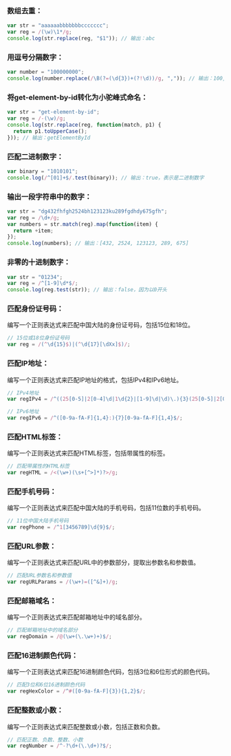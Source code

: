 ### 数组去重：

```javascript
var str = "aaaaaabbbbbbbccccccc";
var reg = /(\w)\1*/g;
console.log(str.replace(reg, "$1")); // 输出：abc
```

### 用逗号分隔数字：

```javascript
var number = "100000000";
console.log(number.replace(/\B(?=(\d{3})+(?!\d))/g, ",")); // 输出：100,000,000
```

### 将get-element-by-id转化为小驼峰式命名：

```javascript
var str = "get-element-by-id";
var reg = /-(\w)/g;
console.log(str.replace(reg, function(match, p1) {
  return p1.toUpperCase();
})); // 输出：getElementById
```

### 匹配二进制数字：

```javascript
var binary = "1010101";
console.log(/^[01]+$/.test(binary)); // 输出：true，表示是二进制数字
```

### 输出一段字符串中的数字：

```javascript
var str = "dg432fhfgh2524bh123123ku289fgdhdy675gfh";
var reg = /\d+/g;
var numbers = str.match(reg).map(function(item) {
  return +item;
});
console.log(numbers); // 输出：[432, 2524, 123123, 289, 675]
```

### 非零的十进制数字：

```javascript
var str = "01234";
var reg = /^[1-9]\d*$/;
console.log(reg.test(str)); // 输出：false，因为以0开头
```

### 匹配身份证号码：

编写一个正则表达式来匹配中国大陆的身份证号码，包括15位和18位。

```js
// 15位或18位身份证号码
var reg = /(^\d{15}$)|(^\d{17}[\dXx]$)/;
```

### 匹配IP地址：

编写一个正则表达式来匹配IP地址的格式，包括IPv4和IPv6地址。

```js
// IPv4地址
var regIPv4 = /^((25[0-5]|2[0-4]\d|1\d{2}|[1-9]\d|\d)\.){3}(25[0-5]|2[0-4]\d|1\d{2}|[1-9]\d|\d)$/;

// IPv6地址
var regIPv6 = /^([0-9a-fA-F]{1,4}:){7}[0-9a-fA-F]{1,4}$/;
```

### 匹配HTML标签：

编写一个正则表达式来匹配HTML标签，包括带属性的标签。

```js
// 匹配带属性的HTML标签
var regHTML = /<(\w+)(\s+[^>]*)?>/g;
```

### 匹配手机号码：

编写一个正则表达式来匹配中国大陆的手机号码，包括11位数的手机号码。

```js
// 11位中国大陆手机号码
var regPhone = /^1[3456789]\d{9}$/;
```

### 匹配URL参数：

编写一个正则表达式来匹配URL中的参数部分，提取出参数名和参数值。

```js
// 匹配URL参数名和参数值
var regURLParams = /(\w+)=([^&]+)/g;
```

### 匹配邮箱域名：

编写一个正则表达式来匹配邮箱地址中的域名部分。

```js
// 匹配邮箱地址中的域名部分
var regDomain = /@(\w+(\.\w+)+)$/;
```

### 匹配16进制颜色代码：

编写一个正则表达式来匹配16进制颜色代码，包括3位和6位形式的颜色代码。

```js
// 匹配3位和6位16进制颜色代码
var regHexColor = /^#([0-9a-fA-F]{3}){1,2}$/;
```

### 匹配整数或小数：

编写一个正则表达式来匹配整数或小数，包括正数和负数。

```js
// 匹配正数、负数、整数、小数
var regNumber = /^-?\d+(\.\d+)?$/;
```

